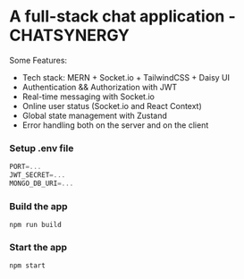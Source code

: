 # A full-stack chat application - CHATSYNERGY

Some Features:

-  Tech stack: MERN + Socket.io + TailwindCSS + Daisy UI
-  Authentication && Authorization with JWT
-  Real-time messaging with Socket.io
-  Online user status (Socket.io and React Context)
-  Global state management with Zustand
-  Error handling both on the server and on the client

### Setup .env file

```js
PORT=...
JWT_SECRET=...
MONGO_DB_URI=...
```

### Build the app

```shell
npm run build
```

### Start the app

```shell
npm start
```